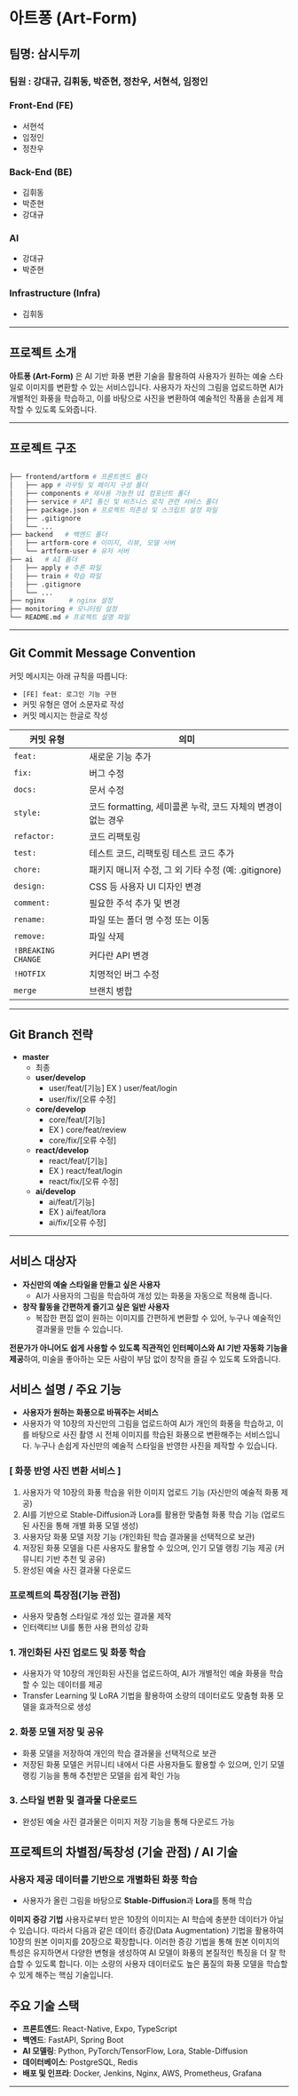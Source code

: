 # 아트퐁 (Art-Form)

## 팀명: 삼시두끼

### 팀원 : 강대규, 김휘동, 박준현, 정찬우, 서현석, 임정인

### Front-End (FE)

- 서현석
- 임정인
- 정찬우

### Back-End (BE)

- 김휘동
- 박준현
- 강대규

### AI

- 강대규
- 박준현

### Infrastructure (Infra)

- 김휘동

---

## 프로젝트 소개

**아트퐁 (Art-Form)** 은 AI 기반 화풍 변환 기술을 활용하여 사용자가 원하는 예술 스타일로 이미지를 변환할 수 있는 서비스입니다. 사용자가 자신의 그림을 업로드하면 AI가 개별적인 화풍을 학습하고, 이를 바탕으로 사진을 변환하여 예술적인 작품을 손쉽게 제작할 수 있도록 도와줍니다.

---

## 프로젝트 구조

```bash

├── frontend/artform # 프론트엔드 폴더
│   ├── app # 라우팅 및 페이지 구성 폴더
│   ├── components # 재사용 가능한 UI 컴포넌트 폴더
│   ├── service # API 통신 및 비즈니스 로직 관련 서비스 폴더
│   ├── package.json # 프로젝트 의존성 및 스크립트 설정 파일
│   ├── .gitignore
│   └── ...
├── backend   # 백엔드 폴더
│   ├── artform-core # 이미지, 리뷰, 모델 서버
│   └── artform-user # 유저 서버
├── ai   # AI 폴더 
│   ├── apply # 추론 파일 
│   ├── train # 학습 파일
│   ├── .gitignore
│   └── ...
├── nginx      # nginx 설정
├── monitoring # 모니터링 설정 
└── README.md # 프로젝트 설명 파일

```

---

## Git Commit Message Convention

커밋 메시지는 아래 규칙을 따릅니다:

- `[FE] feat: 로그인 기능 구현`
- 커밋 유형은 영어 소문자로 작성
- 커밋 메시지는 한글로 작성

| 커밋 유형 | 의미 |
| --- | --- |
| `feat:` | 새로운 기능 추가 |
| `fix:` | 버그 수정 |
| `docs:` | 문서 수정 |
| `style:` | 코드 formatting, 세미콜론 누락, 코드 자체의 변경이 없는 경우 |
| `refactor:` | 코드 리팩토링 |
| `test:` | 테스트 코드, 리팩토링 테스트 코드 추가 |
| `chore:` | 패키지 매니저 수정, 그 외 기타 수정 (예: .gitignore) |
| `design:` | CSS 등 사용자 UI 디자인 변경 |
| `comment:` | 필요한 주석 추가 및 변경 |
| `rename:` | 파일 또는 폴더 명 수정 또는 이동 |
| `remove:` | 파일 삭제 |
| `!BREAKING CHANGE` | 커다란 API 변경 |
| `!HOTFIX` | 치명적인 버그 수정 |
| `merge` | 브랜치 병합 |

---

## Git Branch 전략

- **master**
    - 최종
    - **user/develop**
        - user/feat/[기능]
        EX ) user/feat/login
        - user/fix/[오류 수정]
    - **core/develop**
        - core/feat/[기능]
        - EX ) core/feat/review
        - core/fix/[오류 수정]
    - **react/develop**
        - react/feat/[기능]
        - EX ) react/feat/login
        - react/fix/[오류 수정]
    - **ai/develop**
        - ai/feat/[기능]
        - EX ) ai/feat/lora
        - ai/fix/[오류 수정]

        

---

## 서비스 대상자

- **자신만의 예술 스타일을 만들고 싶은 사용자**
    - AI가 사용자의 그림을 학습하여 개성 있는 화풍을 자동으로 적용해 줍니다.
- **창작 활동을 간편하게 즐기고 싶은 일반 사용자**
    - 복잡한 편집 없이 원하는 이미지를 간편하게 변환할 수 있어, 누구나 예술적인 결과물을 만들 수 있습니다.

**전문가가 아니어도 쉽게 사용할 수 있도록 직관적인 인터페이스와 AI 기반 자동화 기능을 제공**하여, 미술을 좋아하는 모든 사람이 부담 없이 창작을 즐길 수 있도록 도와줍니다.

## 서비스 설명 / 주요 기능

- **사용자가 원하는 화풍으로 바꿔주는 서비스**
- 사용자가 약 10장의 자신만의 그림을 업로드하여 AI가 개인의 화풍을 학습하고, 이를 바탕으로 사진 촬영 시 전체 이미지를 학습된 화풍으로 변환해주는 서비스입니다. 누구나 손쉽게 자신만의 예술적 스타일을 반영한 사진을 제작할 수 있습니다.

### **[ 화풍 반영 사진 변환 서비스 ]**

1. 사용자가 약 10장의 화풍 학습을 위한 이미지 업로드 기능 (자신만의 예술적 화풍 제공)
2. AI를 기반으로 Stable-Diffusion과 Lora를 활용한 맞춤형 화풍 학습 기능 (업로드된 사진을 통해 개별 화풍 모델 생성)
3. 사용자당 화풍 모델 저장 기능 (개인화된 학습 결과물을 선택적으로 보관)
4. 저장된 화풍 모델을 다른 사용자도 활용할 수 있으며, 인기 모델 랭킹 기능 제공 (커뮤니티 기반 추천 및 공유)
5. 완성된 예술 사진 결과물 다운로드

### **프로젝트의 특장점(기능 관점)**

- 사용자 맞춤형 스타일로 개성 있는 결과물 제작
- 인터랙티브 UI를 통한 사용 편의성 강화

### **1. 개인화된 사진 업로드 및 화풍 학습**

- 사용자가 약 10장의 개인화된 사진을 업로드하여, AI가 개별적인 예술 화풍을 학습할 수 있는 데이터를 제공
- Transfer Learning 및 LoRA 기법을 활용하여 소량의 데이터로도 맞춤형 화풍 모델을 효과적으로 생성

### **2. 화풍 모델 저장 및 공유**

- 화풍 모델을 저장하여 개인의 학습 결과물을 선택적으로 보관
- 저장된 화풍 모델은 커뮤니티 내에서 다른 사용자들도 활용할 수 있으며, 인기 모델 랭킹 기능을 통해 추천받은 모델을 쉽게 확인 가능

### **3. 스타일 변환 및 결과물 다운로드**

- 완성된 예술 사진 결과물은 이미지 저장 기능을 통해 다운로드 가능

## **프로젝트의 차별점/독창성 (기술 관점) / AI 기술**

### **사용자 제공 데이터를 기반으로 개별화된 화풍 학습**

- 사용자가 올린 그림을 바탕으로 **Stable-Diffusion**과 **Lora**를 통해 학습

**이미지 증강 기법**
사용자로부터 받은 10장의 이미지는 AI 학습에 충분한 데이터가 아닐 수 있습니다. 따라서 다음과 같은 데이터 증강(Data Augmentation) 기법을 활용하여 10장의 원본 이미지를 20장으로 확장합니다.
이러한 증강 기법을 통해 원본 이미지의 특성은 유지하면서 다양한 변형을 생성하여 AI 모델이 화풍의 본질적인 특징을 더 잘 학습할 수 있도록 합니다. 이는 소량의 사용자 데이터로도 높은 품질의 화풍 모델을 학습할 수 있게 해주는 핵심 기술입니다.

## **주요 기술 스택**

- **프론트엔드**: React-Native, Expo, TypeScript
- **백엔드**: FastAPI, Spring Boot
- **AI 모델링**: Python, PyTorch/TensorFlow, Lora, Stable-Diffusion
- **데이터베이스**: PostgreSQL, Redis
- **배포 및 인프라**: Docker, Jenkins, Nginx, AWS, Prometheus, Grafana

---
